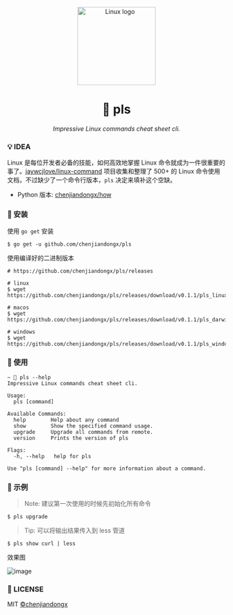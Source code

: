 <p align="center">
    <img src="https://user-images.githubusercontent.com/19553554/61995478-bd21e980-b0bb-11e9-8206-5a5958e27b25.png" alt="Linux logo" width=180 />
</p>

<h1 align="center">📝 pls</h1>
<p align="center">
    <em>Impressive Linux commands cheat sheet cli.</em>
</p>

### 💡 IDEA

Linux 是每位开发者必备的技能，如何高效地掌握 Linux 命令就成为一件很重要的事了。[jaywcjlove/linux-command](https://github.com/jaywcjlove/linux-command) 项目收集和整理了 500+ 的 Linux 命令使用文档，不过缺少了一个命令行版本，`pls` 决定来填补这个空缺。

* Python 版本: [chenjiandongx/how](https://github.com/chenjiandongx/how)

### 🔰 安装

使用 `go get` 安装 
```shell
$ go get -u github.com/chenjiandongx/pls
```

使用编译好的二进制版本
```shell
# https://github.com/chenjiandongx/pls/releases

# linux
$ wget https://github.com/chenjiandongx/pls/releases/download/v0.1.1/pls_linux_amd64

# macos
$ wget https://github.com/chenjiandongx/pls/releases/download/v0.1.1/pls_darwin_amd64

# windows
$ wget https://github.com/chenjiandongx/pls/releases/download/v0.1.1/pls_windows_amd64.exe
```

### 📏 使用

```shell
~ 🐶 pls --help
Impressive Linux commands cheat sheet cli.

Usage:
  pls [command]

Available Commands:
  help        Help about any command
  show        Show the specified command usage.
  upgrade     Upgrade all commands from remote.
  version     Prints the version of pls

Flags:
  -h, --help   help for pls

Use "pls [command] --help" for more information about a command.
```

### 🔖 示例

> Note: 建议第一次使用的时候先初始化所有命令
```shell
$ pls upgrade
```

> Tip: 可以将输出结果传入到 less 管道
```shell
$ pls show curl | less
```

效果图

![image](https://user-images.githubusercontent.com/19553554/71540604-caebdb80-2987-11ea-909c-f1f1488ef226.png)


### 📃 LICENSE

MIT [©chenjiandongx](https://github.com/chenjiandongx)
